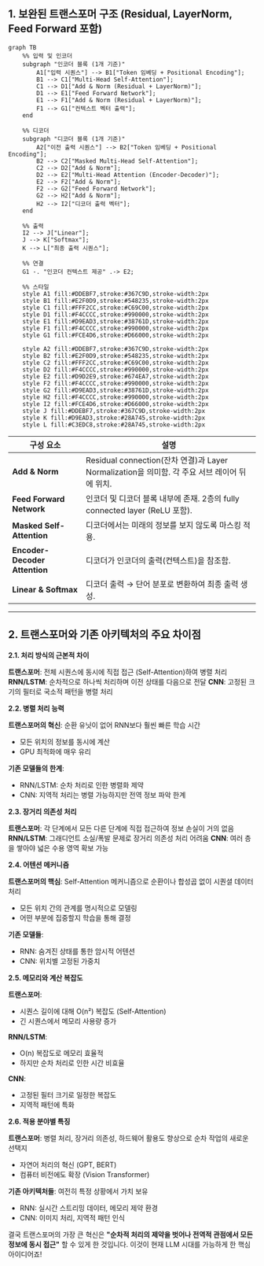 ## **1. 보완된 트랜스포머 구조 (Residual, LayerNorm, Feed Forward 포함)**

```mermaid
graph TB
    %% 입력 및 인코더
    subgraph "인코더 블록 (1개 기준)"
        A1["입력 시퀀스"] --> B1["Token 임베딩 + Positional Encoding"];
        B1 --> C1["Multi-Head Self-Attention"];
        C1 --> D1["Add & Norm (Residual + LayerNorm)"];
        D1 --> E1["Feed Forward Network"];
        E1 --> F1["Add & Norm (Residual + LayerNorm)"];
        F1 --> G1["컨텍스트 벡터 출력"];
    end

    %% 디코더
    subgraph "디코더 블록 (1개 기준)"
        A2["이전 출력 시퀀스"] --> B2["Token 임베딩 + Positional Encoding"];
        B2 --> C2["Masked Multi-Head Self-Attention"];
        C2 --> D2["Add & Norm"];
        D2 --> E2["Multi-Head Attention (Encoder-Decoder)"];
        E2 --> F2["Add & Norm"];
        F2 --> G2["Feed Forward Network"];
        G2 --> H2["Add & Norm"];
        H2 --> I2["디코더 출력 벡터"];
    end

    %% 출력
    I2 --> J["Linear"];
    J --> K["Softmax"];
    K --> L["최종 출력 시퀀스"];

    %% 연결
    G1 -. "인코더 컨텍스트 제공" .-> E2;

    %% 스타일
    style A1 fill:#DDEBF7,stroke:#367C9D,stroke-width:2px
    style B1 fill:#E2F0D9,stroke:#548235,stroke-width:2px
    style C1 fill:#FFF2CC,stroke:#C69C00,stroke-width:2px
    style D1 fill:#F4CCCC,stroke:#990000,stroke-width:2px
    style E1 fill:#D9EAD3,stroke:#38761D,stroke-width:2px
    style F1 fill:#F4CCCC,stroke:#990000,stroke-width:2px
    style G1 fill:#FCE4D6,stroke:#D66000,stroke-width:2px

    style A2 fill:#DDEBF7,stroke:#367C9D,stroke-width:2px
    style B2 fill:#E2F0D9,stroke:#548235,stroke-width:2px
    style C2 fill:#FFF2CC,stroke:#C69C00,stroke-width:2px
    style D2 fill:#F4CCCC,stroke:#990000,stroke-width:2px
    style E2 fill:#D9D2E9,stroke:#674EA7,stroke-width:2px
    style F2 fill:#F4CCCC,stroke:#990000,stroke-width:2px
    style G2 fill:#D9EAD3,stroke:#38761D,stroke-width:2px
    style H2 fill:#F4CCCC,stroke:#990000,stroke-width:2px
    style I2 fill:#FCE4D6,stroke:#D66000,stroke-width:2px
    style J fill:#DDEBF7,stroke:#367C9D,stroke-width:2px
    style K fill:#D9EAD3,stroke:#28A745,stroke-width:2px
    style L fill:#C3EDC8,stroke:#28A745,stroke-width:2px
```

| 구성 요소                     | 설명                                                                                          |
| ----------------------------- | --------------------------------------------------------------------------------------------- |
| **Add & Norm**                | Residual connection(잔차 연결)과 Layer Normalization을 의미함. 각 주요 서브 레이어 뒤에 위치. |
| **Feed Forward Network**      | 인코더 및 디코더 블록 내부에 존재. 2층의 fully connected layer (ReLU 포함).                   |
| **Masked Self-Attention**     | 디코더에서는 미래의 정보를 보지 않도록 마스킹 적용.                                           |
| **Encoder-Decoder Attention** | 디코더가 인코더의 출력(컨텍스트)을 참조함.                                                    |
| **Linear & Softmax**          | 디코더 출력 → 단어 분포로 변환하여 최종 출력 생성.                                            |

---

## **2. 트랜스포머와 기존 아키텍처의 주요 차이점**

**2.1. 처리 방식의 근본적 차이**

**트랜스포머**: 전체 시퀀스에 동시에 직접 접근 (Self-Attention)하여 병렬 처리
**RNN/LSTM**: 순차적으로 하나씩 처리하며 이전 상태를 다음으로 전달
**CNN**: 고정된 크기의 필터로 국소적 패턴을 병렬 처리

**2.2. 병렬 처리 능력**

**트랜스포머의 혁신**: 순환 유닛이 없어 RNN보다 훨씬 빠른 학습 시간

- 모든 위치의 정보를 동시에 계산
- GPU 최적화에 매우 유리

**기존 모델들의 한계**:

- RNN/LSTM: 순차 처리로 인한 병렬화 제약
- CNN: 지역적 처리는 병렬 가능하지만 전역 정보 파악 한계

**2.3. 장거리 의존성 처리**

**트랜스포머**: 각 단계에서 모든 다른 단계에 직접 접근하여 정보 손실이 거의 없음
**RNN/LSTM**: 그래디언트 소실/폭발 문제로 장거리 의존성 처리 어려움
**CNN**: 여러 층을 쌓아야 넓은 수용 영역 확보 가능

**2.4. 어텐션 메커니즘**

**트랜스포머의 핵심**: Self-Attention 메커니즘으로 순환이나 합성곱 없이 시퀀셜 데이터 처리

- 모든 위치 간의 관계를 명시적으로 모델링
- 어떤 부분에 집중할지 학습을 통해 결정

**기존 모델들**:

- RNN: 숨겨진 상태를 통한 암시적 어텐션
- CNN: 위치별 고정된 가중치

**2.5. 메모리와 계산 복잡도**

**트랜스포머**:

- 시퀀스 길이에 대해 O(n²) 복잡도 (Self-Attention)
- 긴 시퀀스에서 메모리 사용량 증가

**RNN/LSTM**:

- O(n) 복잡도로 메모리 효율적
- 하지만 순차 처리로 인한 시간 비효율

**CNN**:

- 고정된 필터 크기로 일정한 복잡도
- 지역적 패턴에 특화

**2.6. 적용 분야별 특징**

**트랜스포머**: 병렬 처리, 장거리 의존성, 하드웨어 활용도 향상으로 순차 작업의 새로운 선택지

- 자연어 처리의 혁신 (GPT, BERT)
- 컴퓨터 비전에도 확장 (Vision Transformer)

**기존 아키텍처들**: 여전히 특정 상황에서 가치 보유

- RNN: 실시간 스트리밍 데이터, 메모리 제약 환경
- CNN: 이미지 처리, 지역적 패턴 인식

결국 트랜스포머의 가장 큰 혁신은 **"순차적 처리의 제약을 벗어나 전역적 관점에서 모든 정보에 동시 접근"** 할 수 있게 한 것입니다. 이것이 현재 LLM 시대를 가능하게 한 핵심 아이디어죠!
